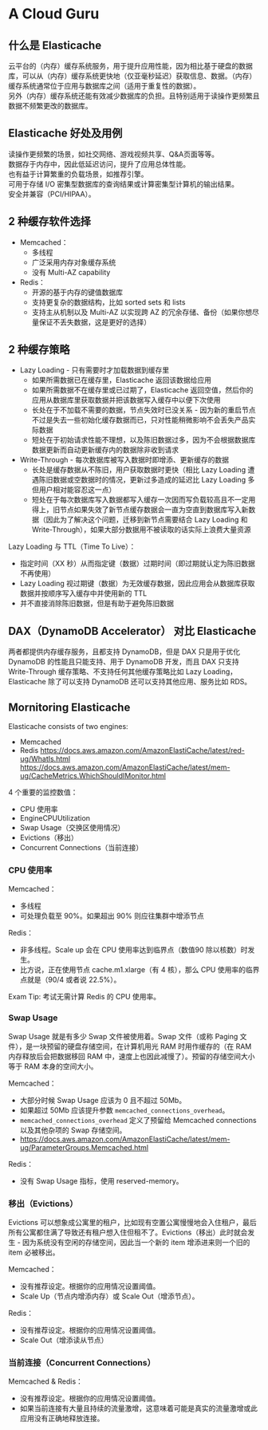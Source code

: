 # A Cloud Guru
  
## 什么是 Elasticache
云平台的（内存）缓存系统服务，用于提升应用性能，因为相比基于硬盘的数据库，可以从（内存）缓存系统更快地（仅亚毫秒延迟）获取信息、数据。（内存）缓存系统通常位于应用与数据库之间（适用于重复性的数据）。  
另外（内存）缓存系统还能有效减少数据库的负担。且特别适用于读操作更频繁且数据不频繁更改的数据库。  
  
## Elasticache 好处及用例
读操作更频繁的场景，如社交网络、游戏视频共享、Q&A页面等等。  
数据存于内存中，因此低延迟访问，提升了应用总体性能。  
也有益于计算繁重的负载场景，如推荐引擎。  
可用于存储 I/O 密集型数据库的查询结果或计算密集型计算机的输出结果。  
安全并兼容（PCI/HIPAA）。  
  
## 2 种缓存软件选择
* Memcached：
    * 多线程
    * 广泛采用内存对象缓存系统
    * 没有 Multi-AZ capability
* Redis：
    * 开源的基于内存的键值数据库
    * 支持更复杂的数据结构，比如 sorted sets 和 lists
    * 支持主从机制以及 Multi-AZ 以实现跨 AZ 的冗余存储、备份（如果你想尽量保证不丢失数据，这是更好的选择）  
  
## 2 种缓存策略
* Lazy Loading - 只有需要时才加载数据到缓存里
    * 如果所需数据已在缓存里，Elasticache 返回该数据给应用
    * 如果所需数据不在缓存里或已过期了，Elasticache 返回空值，然后你的应用从数据库里获取数据并把该数据写入缓存中以便下次使用
    * 长处在于不加载不需要的数据，节点失效时已没关系 - 因为新的重启节点不过是失去一些初始化缓存数据而已，只对性能稍微影响不会丢失产品实际数据
    * 短处在于初始请求性能不理想，以及陈旧数据过多，因为不会根据数据库数据更新而自动更新缓存内的数据除非收到请求
* Write-Through - 每次数据库被写入数据时即增添、更新缓存的数据
    * 长处是缓存数据从不陈旧，用户获取数据时更快（相比 Lazy Loading 遭遇陈旧数据或空数据时的情况，更新过多造成的延迟比 Lazy Loading 多但用户相对能容忍这一点）
    * 短处在于每次数据库写入数据都写入缓存一次因而写负载较高且不一定用得上，旧节点如果失效了新节点缓存数据会一直为空直到数据库写入新数据（因此为了解决这个问题，迁移到新节点需要结合 Lazy Loading 和 Write-Through），如果大部分数据用不被读取的话实际上浪费大量资源  
  
Lazy Loading 与 TTL（Time To Live）：  
* 指定时间（XX 秒）从而指定键（数据）过期时间（即过期就认定为陈旧数据不再使用）
* Lazy Loading 视过期键（数据）为无效缓存数据，因此应用会从数据库获取数据并按顺序写入缓存中并使用新的 TTL
* 并不直接消除陈旧数据，但是有助于避免陈旧数据  
  
## DAX（DynamoDB Accelerator） 对比 Elasticache
两者都提供内存缓存服务，且都支持 DynamoDB，但是 DAX 只是用于优化 DynamoDB 的性能且只能支持、用于 DynamoDB 开发，而且 DAX 只支持 Write-Through 缓存策略、不支持任何其他缓存策略比如 Lazy Loading，Elasticache 除了可以支持 DynamoDB 还可以支持其他应用、服务比如 RDS。  
  
## Mornitoring Elasticache
Elasticache consists of two engines:
* Memcached
* Redis
https://docs.aws.amazon.com/AmazonElastiCache/latest/red-ug/WhatIs.html  
https://docs.aws.amazon.com/AmazonElastiCache/latest/mem-ug/CacheMetrics.WhichShouldIMonitor.html  
  
4 个重要的监控数值：  
* CPU 使用率
* EngineCPUUtilization
* Swap Usage（交换区使用情况）
* Evictions（移出）
* Concurrent Connections（当前连接）
  
### CPU 使用率
Memcached：
* 多线程
* 可处理负载至 90%。如果超出 90% 则应往集群中增添节点
  
Redis：
* 非多线程。Scale up 会在 CPU 使用率达到临界点（数值90 除以核数）时发生。
* 比方说，正在使用节点 cache.m1.xlarge（有 4 核），那么 CPU 使用率的临界点就是（90/4 或者说 22.5%）。
  
Exam Tip: 考试无需计算 Redis 的 CPU 使用率。
  
### Swap Usage
Swap Usage 就是有多少 Swap 文件被使用着。Swap 文件（或称 Paging 文件），是一块预留的硬盘存储空间，在计算机用光 RAM 时用作缓存的（在 RAM 内存释放后会把数据移回 RAM 中，速度上也因此减慢了）。预留的存储空间大小等于 RAM 本身的空间大小。
  
Memcached：  
* 大部分时候 Swap Usage 应该为 0 且不超过 50Mb。
* 如果超过 50Mb 应该提升参数 `memcached_connections_overhead`。
* `memcached_connections_overhead` 定义了预留给 Memcached connections 以及其他杂项的 Swap 存储空间。
* https://docs.aws.amazon.com/AmazonElastiCache/latest/mem-ug/ParameterGroups.Memcached.html
  
Redis：  
* 没有 Swap Usage 指标，使用 reserved-memory。

### 移出（Evictions）
Evictions 可以想象成公寓里的租户，比如现有空置公寓慢慢地会入住租户，最后所有公寓都住满了导致还有租户想入住但租不了。Evictions（移出）此时就会发生 - 因为系统没有空闲的存储空间，因此当一个新的 item 增添进来则一个旧的 item 必被移出。  
  
Memcached：
* 没有推荐设定。根据你的应用情况设置阈值。
* Scale Up（节点内增添内存）或 Scale Out（增添节点）。
  
Redis：
* 没有推荐设定。根据你的应用情况设置阈值。
* Scale Out（增添读从节点）
  
### 当前连接（Concurrent Connections）
Memcached & Redis：
* 没有推荐设定。根据你的应用情况设置阈值。
* 如果当前连接有大量且持续的流量激增，这意味着可能是真实的流量激增或此应用没有正确地释放连接。